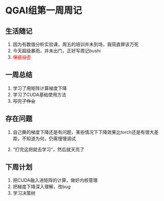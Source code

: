 # QGAI组第一周周记

## 生活随记
1. 因为有数值分析实验课，周五的培训并未到场，我简直罪该万死
2. 今天超级暴雨，并未出门，正好写周记bushi
3. <del style="color:red">保底没歪</del>


## 一周总结
1. 学习了用矩阵计算梯度下降
2. 学习了CUDA基础使用方法
3. <del>写完了作业</del>

## 存在问题
1. 自己撕的梯度下降还是有问题，某些情况下下降效果比torch还是有很大差距，不知道为何，仍需慢慢调试

2. “打完这把就去学习“，然后就天亮了

## 下周计划
1. 把CUDA融入进矩阵的计算，做好内核管理
2. 把梯度下降深入理解，改bug
3. 学习决策树